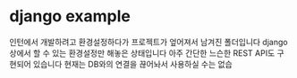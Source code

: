 # django example 
인턴에서 개발하려고 환경설정하다가 프로젝트가 엎어져서 남겨진 폴더입니다
django 상에서 할 수 있는 환경설정만 해놓은 상태입니다
아주 간단한 느슨한 REST API도 구현되어 있습니다
현재는 DB와의 연결을 끊어놔서 사용하실 수는 없습
